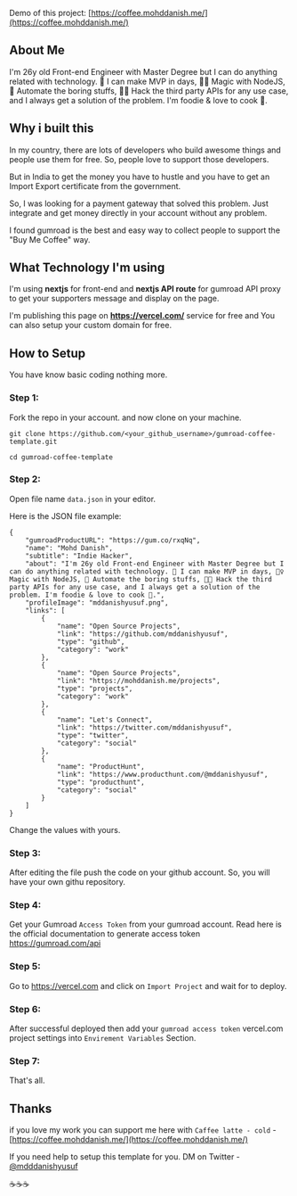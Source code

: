 Demo of this project: [https://coffee.mohddanish.me/](https://coffee.mohddanish.me/)

## About Me
I'm 26y old Front-end Engineer with Master Degree but I can do anything related with technology. 🚀 I can make MVP in days, 🧙‍♀️ Magic with NodeJS, 🤖 Automate the boring stuffs, 👨‍💻 Hack the third party APIs for any use case, and I always get a solution of the problem. I'm foodie & love to cook 🍳.


## Why i built this
In my country, there are lots of developers who build awesome things and people use them for free. So, people love to support those developers.

But in India to get the money you have to hustle and you have to get an Import Export certificate from the government.

So, I was looking for a payment gateway that solved this problem. Just integrate and get money directly in your account without any problem.


I found gumroad is the best and easy way to collect people to support the "Buy Me Coffee" way.

## What Technology I'm using
I'm using **nextjs** for front-end and **nextjs API route** for gumroad API proxy to get your supporters message and display on the page.

I'm publishing this page on **https://vercel.com/** service for free and You can also setup your custom domain for free.

## How to Setup
You have know basic coding nothing more.

### Step 1:
Fork the repo in your account. and now clone on your machine.

`git clone https://github.com/<your_github_username>/gumroad-coffee-template.git`

`cd gumroad-coffee-template`

### Step 2:

Open file name `data.json` in your editor.

Here is the JSON file example:

```
{
    "gumroadProductURL": "https://gum.co/rxqNq",
    "name": "Mohd Danish",
    "subtitle": "Indie Hacker",
    "about": "I'm 26y old Front-end Engineer with Master Degree but I can do anything related with technology. 🚀 I can make MVP in days, 🧙‍♀️ Magic with NodeJS, 🤖 Automate the boring stuffs, 👨‍💻 Hack the third party APIs for any use case, and I always get a solution of the problem. I'm foodie & love to cook 🍳.",
    "profileImage": "mddanishyusuf.png",
    "links": [
        {
            "name": "Open Source Projects",
            "link": "https://github.com/mddanishyusuf",
            "type": "github",
            "category": "work"
        },
        {
            "name": "Open Source Projects",
            "link": "https://mohddanish.me/projects",
            "type": "projects",
            "category": "work"
        },
        {
            "name": "Let's Connect",
            "link": "https://twitter.com/mddanishyusuf",
            "type": "twitter",
            "category": "social"
        },
        {
            "name": "ProductHunt",
            "link": "https://www.producthunt.com/@mddanishyusuf",
            "type": "producthunt",
            "category": "social"
        }
    ]
}
```

Change the values with yours.

### Step 3:
After editing the file push the code on your github account. So, you will have your own githu repository.

### Step 4:
Get your Gumroad `Access Token` from your gumroad account. Read here is the official documentation to generate access token https://gumroad.com/api

### Step 5:
Go to https://vercel.com and click on `Import Project` and wait for to deploy.

### Step 6:
After successful deployed then add your `gumroad access token` vercel.com project settings into `Envirement Variables` Section.

### Step 7:
That's all.

## Thanks
if you love my work you can support me here with `Caffee latte - cold` - [https://coffee.mohddanish.me/](https://coffee.mohddanish.me/)

If you need help to setup this template for you. DM on Twitter - [@mdddanishyusuf](https://twitter.com/mddanishyusuf)

☕️☕️☕️

